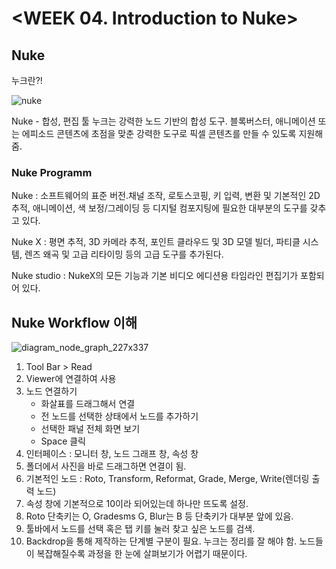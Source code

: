 # <WEEK 04. Introduction to Nuke>

## Nuke

누크란?!

![nuke](https://user-images.githubusercontent.com/112792903/208293255-da539bb7-74f5-416c-8073-0fa0eaed686f.png)

Nuke - 합성, 편집 툴
누크는 강력한 노드 기반의 합성 도구. 블록버스터, 애니메이션 또는 에피소드 콘텐츠에 초점을 맞춘
강력한 도구로 픽셀 콘텐츠를 만들 수 있도록 지원해줌.

### Nuke Programm

Nuke : 소프트웨어의 표준 버전.채널 조작, 로토스코핑, 키 입력, 변환 및 기본적인 2D 추적, 애니메이션, 
       색 보정/그레이딩 등 디지털 컴포지팅에 필요한 대부분의 도구를 갖추고 있다.

Nuke X : 평면 추적, 3D 카메라 추적, 포인트 클라우드 및 3D 모델 빌더, 파티클 시스템, 
         렌즈 왜곡 및 고급 리타이밍 등의 고급 도구를 추가된다.

Nuke studio : NukeX의 모든 기능과 기본 비디오 에디션용 타임라인 편집기가 포함되어 있다.


## Nuke Workflow 이해

![diagram_node_graph_227x337](https://user-images.githubusercontent.com/112792903/208292683-6fdaaf0e-646d-41a4-bc1a-941f2d00c909.jpg)

1) Tool Bar > Read
2) Viewer에 연결하여 사용
3) 노드 연결하기
    - 화살표를 드래그해서 연결
    - 전 노드를 선택한 상태에서 노드를 추가하기
    - 선택한 패널 전체 화면 보기
    - Space 클릭
4) 인터페이스 : 모니터 창, 노드 그래프 창, 속성 창
5) 폴더에서 사진을 바로 드래그하면 연결이 됨.
6) 기본적인 노드 : Roto, Transform, Reformat, Grade, Merge, Write(렌더링 출력 노드)
7) 속성 창에 기본적으로 10이라 되어있는데 하나만 뜨도록 설정.
8) Roto 단축키는 O, Gradesms G, Blur는 B 등 단축키가 대부분 앞에 있음.  
9) 툴바에서 노드를 선택 혹은 탭 키를 눌러 찾고 싶은 노드를 검색.
10) Backdrop을 통해 제작하는 단계별 구분이 필요. 누크는 정리를 잘 해야 함. 노드들이 복잡해질수록 과정을 한 눈에 살펴보기가 어렵기 때문이다.
     


